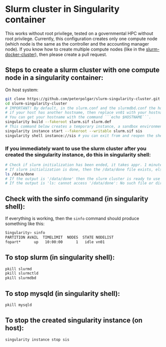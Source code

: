 # Slurm cluster in Singularity container

This works without root privilege, tested on a governmental HPC without root privilege.
Currently, this configuration creates only one compute node (which node is the same as the controller and the accounting manager node). If you know how to create multiple compute nodes (like in the [slurm-docker-cluster](https://github.com/giovtorres/slurm-docker-cluster)), then please create a pull request.

## Steps to create a slurm cluster with one compute node in a singularity container:

On host system:
```bash
git clone https://github.com/peterpolgar/slurm-singularity-cluster.git
cd slurm-singularity-cluster
# IMPORTANT! By default, in the slurm.conf and the slurmdbd.conf the hostname is vn01,
# if your host has another hostname, then replace vn01 with your hostname in the slurm.conf and the slurmdbd.conf files.
# You can get your hostname with the command ```echo $HOSTNAME```.
singularity build --fakeroot slurm.sif slurm.def
# This command below creates a temporary instance, a sandbox environment, so all changes will lost when you stop the instance
singularity instance start --fakeroot --writable slurm.sif sis
singularity shell instance://sis # you can exit from and reopen the shell, no data (or changes) will loss
```

### If you immediately want to use the slurm cluster after you created the singularity instance, do this in singularity shell:

```bash
# Check if slurm initialization has been ended, it takes appr. 1 minute to complete the initialization after the singularity instance has been created
# If slurm initialization is done, then the /data/done file exists, else it does not exist.
ls /data/done
# If the output is '/data/done' then the slurm cluster is ready to use
# If the output is 'ls: cannot access '/data/done': No such file or directory', then the slurm cluster is NOT yet ready to use
```

## Check with the sinfo command (in singularity shell):

If everything is working, then the ```sinfo``` command should produce something like this:

```bash
Singularity> sinfo
PARTITION AVAIL  TIMELIMIT  NODES  STATE NODELIST
fopart*      up   10:00:00      1   idle vn01
```


## To stop slurm (in singularity shell):

```bash
pkill slurmd
pkill slurmctld
pkill slurmdbd
```

## To stop mysqld (in singularity shell):

```bash
pkill mysqld
```

## To stop the created singularity instance (on host):

```bash
singularity instance stop sis
```
